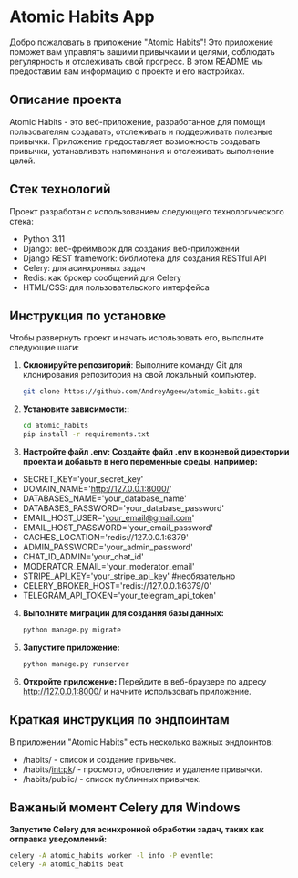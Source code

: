 # Atomic Habits App

Добро пожаловать в приложение "Atomic Habits"! Это приложение поможет вам управлять вашими привычками и целями, соблюдать регулярность и отслеживать свой прогресс. В этом README мы предоставим вам информацию о проекте и его настройках.

## Описание проекта

Atomic Habits - это веб-приложение, разработанное для помощи пользователям создавать, отслеживать и поддерживать полезные привычки. Приложение предоставляет возможность создавать привычки, устанавливать напоминания и отслеживать выполнение целей.

## Стек технологий

Проект разработан с использованием следующего технологического стека:

- Python 3.11
- Django: веб-фреймворк для создания веб-приложений
- Django REST framework: библиотека для создания RESTful API
- Celery: для асинхронных задач
- Redis: как брокер сообщений для Celery
- HTML/CSS: для пользовательского интерфейса

## Инструкция по установке

Чтобы развернуть проект и начать использовать его, выполните следующие шаги:

1. **Склонируйте репозиторий**: Выполните команду Git для клонирования репозитория на свой локальный компьютер.

   ```bash
   git clone https://github.com/AndreyAgeew/atomic_habits.git
2. **Установите зависимости::**

   ```bash
   cd atomic_habits
   pip install -r requirements.txt
3. **Настройте файл .env: Создайте файл .env в корневой директории проекта и добавьте в него переменные среды, например:**
- SECRET_KEY='your_secret_key'
- DOMAIN_NAME='http://127.0.0.1:8000/'
- DATABASES_NAME='your_database_name'
- DATABASES_PASSWORD='your_database_password'
- EMAIL_HOST_USER='your_email@gmail.com'
- EMAIL_HOST_PASSWORD='your_email_password'
- CACHES_LOCATION='redis://127.0.0.1:6379'
- ADMIN_PASSWORD='your_admin_password'
- CHAT_ID_ADMIN='your_chat_id'
- MODERATOR_EMAIL='your_moderator_email'
- STRIPE_API_KEY='your_stripe_api_key' #необязательно
- CELERY_BROKER_HOST='redis://127.0.0.1:6379/0'
- TELEGRAM_API_TOKEN='your_telegram_api_token'
4. **Выполните миграции для создания базы данных:**

   ```bash
   python manage.py migrate
5. **Запустите приложение:**
   
   ```bash
   python manage.py runserver
6. **Откройте приложение:** Перейдите в веб-браузере по адресу http://127.0.0.1:8000/ и начните использовать приложение.
## Краткая инструкция по эндпоинтам
В приложении "Atomic Habits" есть несколько важных эндпоинтов:
* /habits/ - список и создание привычек.
* /habits/<int:pk>/ - просмотр, обновление и удаление привычки.
* /habits/public/ - список публичных привычек.

## Важаный момент Celery для Windows
**Запустите Celery для асинхронной обработки задач, таких как отправка уведомлений:**
  ```bash
  celery -A atomic_habits worker -l info -P eventlet
  celery -A atomic_habits beat
  ```
